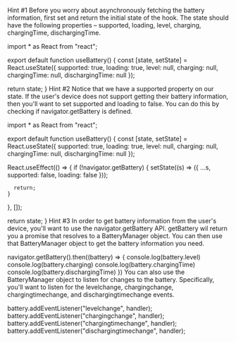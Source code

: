 Hint #1
Before you worry about asynchronously fetching the battery information, first set and return the initial state of the hook. The state should have the following properties – supported, loading, level, charging, chargingTime, dischargingTime.

import * as React from "react";

export default function useBattery() {
  const [state, setState] = React.useState({
    supported: true,
    loading: true,
    level: null,
    charging: null,
    chargingTime: null,
    dischargingTime: null
  });

  return state;
}
Hint #2
Notice that we have a supported property on our state. If the user's device does not support getting their battery information, then you'll want to set supported and loading to false. You can do this by checking if navigator.getBattery is defined.

import * as React from "react";

export default function useBattery() {
  const [state, setState] = React.useState({
    supported: true,
    loading: true,
    level: null,
    charging: null,
    chargingTime: null,
    dischargingTime: null
  });

  React.useEffect(() => {
    if (!navigator.getBattery) {
      setState((s) => ({
        ...s,
        supported: false,
        loading: false
      }));

      return;
    }

  }, []);

  return state;
}
Hint #3
In order to get battery information from the user's device, you'll want to use the navigator.getBattery API. getBattery wil return you a promise that resolves to a BatteryManager object. You can then use that BatteryManager object to get the battery information you need.

navigator.getBattery().then((battery) => {
  console.log(battery.level)
  console.log(battery.charging)
  console.log(battery.chargingTime)
  console.log(battery.dischargingTime)
})
You can also use the BatteryManager object to listen for changes to the battery. Specifically, you'll want to listen for the levelchange, chargingchange, chargingtimechange, and dischargingtimechange events.

battery.addEventListener("levelchange", handler);
battery.addEventListener("chargingchange", handler);
battery.addEventListener("chargingtimechange", handler);
battery.addEventListener("dischargingtimechange", handler);
